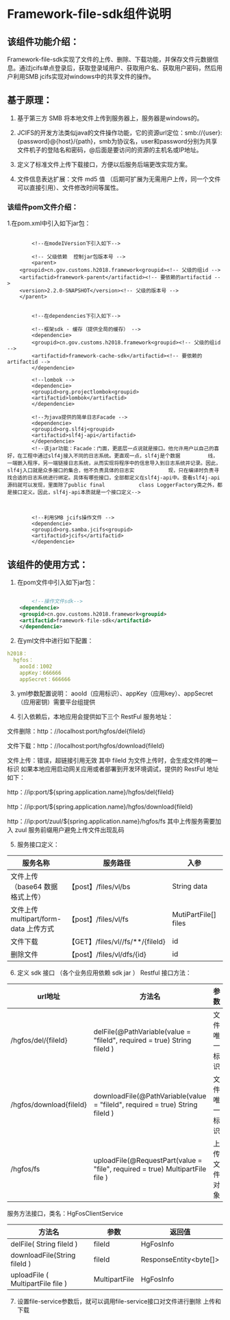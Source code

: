# Framework-file-sdk组件说明


## 该组件功能介绍：
Framework-file-sdk实现了文件的上传、删除、下载功能，并保存文件元数据信息。通过jcifs单点登录后，获取登录域用户、获取用户名、获取用户密码，然后用户利用SMB jcifs实现对windows中的共享文件的操作。


## 基于原理：
1. 基于第三方 SMB 将本地文件上传到服务器上，服务器是windows的。

2. JCIFS的开发方法类似java的文件操作功能，它的资源url定位：smb://{user}:{password}@{host}/{path}，smb为协议名，user和password分别为共享文件机子的登陆名和密码，@后面是要访问的资源的主机名或IP地址。

3. 定义了标准文件上传下载接口，方便以后服务后端更改实现方案。

4. 文件信息表达扩展：文件 md5 值 （后期可扩展为无需用户上传，同一个文件可以直接引用）、文件修改时间等属性。
### 该组件pom文件介绍：
1.在pom.xml中引入如下jar包：
  
```

        <!--在modeIVersion下引入如下-->

        <!-- 父级依赖  控制jar包版本号 -->
        <parent>
	<groupid>cn.gov.customs.h2018.framework<groupid><!-- 父级的组id -->
	<artifactid>framework-parent</artifactid><!-- 要依赖的artifactid -->
	<version>2.2.0-SNAPSHOT</version><!-- 父级的版本号 -->
	</parent>


        <!--在dependencies下引入如下--> 
    
        <!--框架sdk - 缓存（提供全局的缓存） -->
        <dependencie>
        <groupid>cn.gov.customs.h2018.framework<groupid><!-- 父级的组id -->
        <artifactid>framework-cache-sdk</artifactid><!-- 要依赖的artifactid -->
        </dependencie>

        <!--lombok -->
        <dependencie>
        <groupid>org.projectlombok<groupid>
        <artifactid>lombok</artifactid>
        </dependencie>

        <!--为java提供的简单日志Facade -->
        <dependencie>
        <groupid>org.slf4j<groupid>
        <artifactid>slf4j-api</artifactid>
        </dependencie>
        <!--该jar功能：Facade：门面，更底层一点说就是接口。他允许用户以自己的喜好，在工程中通过slf4j接入不同的日志系统。更直观一点，slf4j是个数据         线，一端嵌入程序，另一端链接日志系统，从而实现将程序中的信息导入到日志系统并记录。因此，slf4j入口就是众多接口的集合，他不负责具体的日志实           现，只在编译时负责寻找合适的日志系统进行绑定。具体有哪些接口，全部都定义在slf4j-api中。查看slf4j-api源码就可以发现，里面除了public final           class LoggerFactory类之外，都是接口定义。因此，slf4j-api本质就是一个接口定义-->



        <!--利用SMB jcifs操作文件 -->
        <dependencie>
        <groupid>org.samba.jcifs<groupid>
        <artifactid>jcifs</artifactid>
        </dependencie>
```

## 该组件的使用方式：
1. 在pom文件中引入如下jar包：

```xml

        <!--操作文件sdk-->  
	<dependencie>
	<groupid>cn.gov.customs.h2018.framework<groupid>
	<artifactid>framework-file-sdk</artifactid>
	</dependencie>   
``` 

2. 在yml文件中进行如下配置：

```yml   
h2018：
  hgfos：
    aooId：1002
    appKey：666666
    appSecret：666666
```

3. yml参数配置说明：
aooId（应用标识）、appKey（应用key）、appSecret（应用密钥）需要平台组提供

4. 引入依赖后，本地应用会提供如下三个 RestFul 服务地址：

文件删除：http：//localhost:port/hgfos/del{fileId}

文件下载：http：//localhost:port/hgfos/download{fileId}

文件上传：错误，超链接引用无效
其中 fileId 为文件上传时，会生成文件的唯一标识
如果本地应用启动网关应用或者部署到开发环境调试，提供的 RestFul 地址如下：

http：//ip:port/${spring.application.name}/hgfos/del{fileId}

http：//ip:port/${spring.application.name}/hgfos/download{fileId}

http：//ip:port/zuul/${spring.application.name}/hgfos/fs
其中上传服务需要加入 zuul 服务前缀用户避免上传文件出现乱码

5. 服务接口定义：

| 服务名称                             | 服务路径                         | 入参                 | 返回值                                | 描述                                               |
| -------------------------------------| ---------------------------------| ---------------------| --------------------------------------| -------------------------------------------------- |
| 文件上传（base64 数据格式上传）      |【post】/files/vl/bs              | String data          | { Id:文件唯一标识，fileName：文件名称}| 返回 Map\<String,Object>对象包含实际应用需要的属性 |
| 文件上传 multipart/form-data 上传方式|【post】/files/vl/fs              | MutiPartFile\[] files| 返回 List\<Map\<String,Object>>       | 返回 List\<Map\<String,Object>>                    |
| 文件下载                             |【GET】/files/vl//fs/\*\*/{fileId}| id                   | Object                                |                                                    |
| 删除文件                             |【post】/files/vl/dfs/{id}        | id                   | <Map\<String,Object>                  |                                                    |
6. 定义 sdk 接口 （各个业务应用依赖 sdk jar ）
Restful 接口方法：

| url地址                  | 方法名                                                                       | 参数        | 返回值                  | 描述                                                                                                                |
| -------------------------| -----------------------------------------------------------------------------| ------------| ----------------------- | --------------------------------------------------------------------------------------------------------------------|
| /hgfos/del/{fileId}      | delFile(@PathVariable(value = "fileId", required = true) String fileId )     | 文件唯一标识| HqFosInfo               | { "code": "1","message": "文件删除成功！", "fileId": "527499761119", "hgFosPath": ""}                               |
| /hgfos/download{fileId}  | downloadFile(@PathVariable(value = "fileId", required = true) String fileId )| 文件唯一标识| ResponseEntity\<byte\[]>|                                                                                                                     |
| /hgfos/fs                | uploadFile(@RequestPart(value = "file", required = true) MultipartFile file )| 上传文件对象| HgFosInfo               | { "code": "1","message": "文件上传成功！", "fileId": "1527499761119", "hgFosPath": "/file/v1/fs/1527499761119.zip"} |

服务方法接口，类名：HgFosClientService

| 方法名                           | 参数         | 返回值                  |                                                                                
| ---------------------------------| -------------| ------------------------| 
| delFile( String fileId )         | fileId       | HgFosInfo               |
| downloadFile(String fileId )     | fileId       | ResponseEntity\<byte\[]>|                                                                                                                     
| uploadFile ( MultipartFile file )| MultipartFile| HgFosInfo               | 

7. 设置file-service参数后，就可以调用file-service接口对文件进行删除 上传和下载
